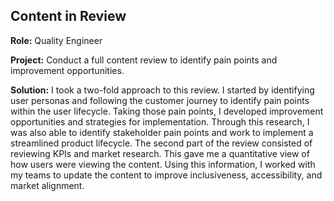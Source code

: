 ## Content in Review

**Role:** Quality Engineer 

**Project:** Conduct a full content review to identify pain points and improvement opportunities.

**Solution:** I took a two-fold approach to this review. I started by identifying user personas and following the customer journey to identify pain points within the user lifecycle. Taking those pain points, I developed improvement opportunities and strategies for implementation. Through this research, I was also able to identify stakeholder pain points and work to implement a streamlined product lifecycle. 
The second part of the review consisted of reviewing KPIs and market research. This gave me a quantitative view of how users were viewing the content. Using this information, I worked with my teams to update the content to improve inclusiveness, accessibility, and market alignment. 



